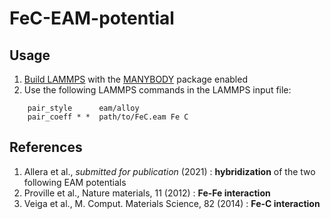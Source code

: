 # FeC-EAM-potential

## Usage

1. [Build LAMMPS](https://docs.lammps.org/Build_package.html) with the [MANYBODY](https://docs.lammps.org/Packages_details.html#pkg-manybody) package enabled
2. Use the following LAMMPS commands in the LAMMPS input file:

```
    pair_style      eam/alloy
    pair_coeff * *  path/to/FeC.eam Fe C
```

## References

1. Allera et al., _submitted for publication_ (2021) : **hybridization** of the two following EAM potentials
2. Proville et al., Nature materials, 11 (2012) : **Fe-Fe interaction**
3. Veiga et al., M. Comput. Materials Science, 82 (2014) : **Fe-C interaction**


